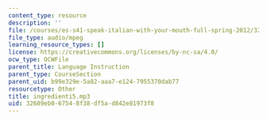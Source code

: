 ```yaml
---
content_type: resource
description: ''
file: /courses/es-s41-speak-italian-with-your-mouth-full-spring-2012/32689eb067548f38df5ad842e81973f8_ingredienti5.mp3
file_type: audio/mpeg
learning_resource_types: []
license: https://creativecommons.org/licenses/by-nc-sa/4.0/
ocw_type: OCWFile
parent_title: Language Instruction
parent_type: CourseSection
parent_uid: b99e329e-5a82-aaa7-e124-7955370dab77
resourcetype: Other
title: ingredienti5.mp3
uid: 32689eb0-6754-8f38-df5a-d842e81973f8
---
```

